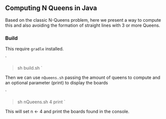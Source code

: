 ## Computing N Queens in Java

Based on the classic N-Queens problem, here we present a way to compute this and also avoiding the formation of straight lines with 3 or more Queens.


### Build

This require `gradle` installed.

`
> sh build.sh
`

Then we can use `nQueens.sh` passing the amount of queens to compute and an optional parameter (print) to display the boards

`
> sh nQueens.sh 4 print
`

This will set n <- 4 and print the boards found in the console.

